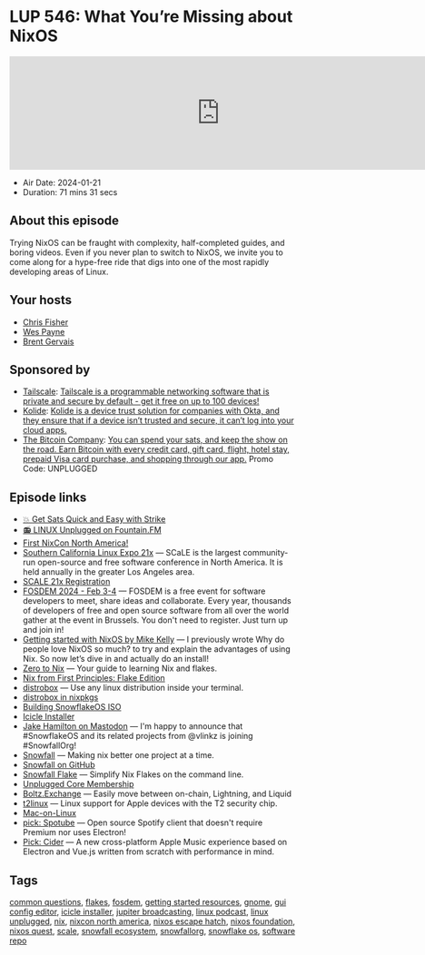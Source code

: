 # LUP 546: What You’re Missing about NixOS

<iframe src="https://player.fireside.fm/v2/RUkczH-V+kRbZSF5f?theme=dark" width="740" height="200" frameborder="0" scrolling="no"></iframe>

* Air Date: 2024-01-21
* Duration: 71 mins 31 secs

## About this episode

Trying NixOS can be fraught with complexity, half-completed guides, and boring videos. Even if you never plan to switch to NixOS, we invite you to come along for a hype-free ride that digs into one of the most rapidly developing areas of Linux.

## Your hosts
* [Chris Fisher](https://linuxunplugged.com/hosts/chrislas)
* [Wes Payne](https://linuxunplugged.com/hosts/wes)
* [Brent Gervais](https://linuxunplugged.com/hosts/brent)

## Sponsored by

  * [Tailscale](http://tailscale.com/linuxunplugged): [Tailscale is a programmable networking software that is private and secure by default - get it free on up to 100 devices!](http://tailscale.com/linuxunplugged)
  * [Kolide](https://kolide.com/unplugged): [Kolide is a device trust solution for companies with Okta, and they ensure that if a device isn’t trusted and secure, it can’t log into your cloud apps.](https://kolide.com/unplugged)
  * [The Bitcoin Company](https://app.thebitcoincompany.com/signup?ref=UNPLUGGED): [You can spend your sats, and keep the show on the road. Earn Bitcoin with every credit card, gift card, flight, hotel stay, prepaid Visa card purchase, and shopping through our app.](https://app.thebitcoincompany.com/signup?ref=UNPLUGGED) Promo Code: UNPLUGGED



## Episode links

  * [💥 Get Sats Quick and Easy with Strike](https://strike.me/ "💥 Get Sats Quick and Easy with Strike")
  * [📻 LINUX Unplugged on Fountain.FM](https://www.fountain.fm/show/dWiuBeqpDSM86AwXRXov "📻 LINUX Unplugged on Fountain.FM")
  * [First NixCon North America!](https://discourse.nixos.org/t/announcing-first-nixcon-north-america/35874 "First NixCon North America!")
  * [Southern California Linux Expo 21x](https://www.socallinuxexpo.org/scale/21x "Southern California Linux Expo 21x") — SCaLE is the largest community-run open-source and free software conference in North America. It is held annually in the greater Los Angeles area.
  * [SCALE 21x Registration](https://register.socallinuxexpo.org/reg6/ "SCALE 21x Registration")
  * [FOSDEM 2024 - Feb 3-4](https://fosdem.org/2024/ "FOSDEM 2024 - Feb 3-4") — FOSDEM is a free event for software developers to meet, share ideas and collaborate. Every year, thousands of developers of free and open source software from all over the world gather at the event in Brussels. You don't need to register. Just turn up and join in!
  * [Getting started with NixOS by Mike Kelly](https://codemonkeymike.medium.com/getting-started-with-nixos-75985388a15c "Getting started with NixOS by Mike Kelly") — I previously wrote Why do people love NixOS so much? to try and explain the advantages of using Nix. So now let’s dive in and actually do an install!
  * [Zero to Nix](https://zero-to-nix.com/ "Zero to Nix") — Your guide to learning Nix and flakes. 
  * [Nix from First Principles: Flake Edition](https://tonyfinn.com/blog/nix-from-first-principles-flake-edition/ "Nix from First Principles: Flake Edition")
  * [distrobox](https://gitlab.com/89luca89/distrobox "distrobox") — Use any linux distribution inside your terminal. 
  * [distrobox in nixpkgs](https://search.nixos.org/packages?channel=23.11&show=distrobox&from=0&size=50&sort=relevance&type=packages&query=distrobox "distrobox in nixpkgs")
  * [Building SnowflakeOS ISO](https://github.com/snowfallorg/snowflakeos-iso "Building SnowflakeOS ISO")
  * [Icicle Installer](https://github.com/snowfallorg/icicle "Icicle Installer")
  * [Jake Hamilton on Mastodon](https://hachyderm.io/@jakehamilton/111614885530966568 "Jake Hamilton on Mastodon") — I'm happy to announce that #SnowflakeOS and its related projects from @vlinkz is joining #SnowfallOrg! 
  * [Snowfall](https://snowfall.org/ "Snowfall") — Making nix better one project at a time. 
  * [Snowfall on GitHub](https://github.com/snowfallorg "Snowfall on GitHub")
  * [Snowfall Flake](https://github.com/snowfallorg/flake "Snowfall Flake") — Simplify Nix Flakes on the command line.
  * [Unplugged Core Membership](https://unpluggedcore.com/ "Unplugged Core Membership")
  * [Boltz.Exchange](https://boltz.exchange/ "Boltz.Exchange") — Easily move between on-chain, Lightning, and Liquid
  * [t2linux](http://t2linux.org/ "t2linux") — Linux support for Apple devices with the T2 security chip.
  * [Mac-on-Linux](https://www.maconlinux.net/ "Mac-on-Linux")
  * [pick: Spotube](https://github.com/KRTirtho/spotube "pick: Spotube") — Open source Spotify client that doesn't require Premium nor uses Electron! 
  * [Pick: Cider](https://github.com/ciderapp/Cider "Pick: Cider") — A new cross-platform Apple Music experience based on Electron and Vue.js written from scratch with performance in mind.



## Tags

[common questions](https://linuxunplugged.com/tags/common%20questions), [flakes](https://linuxunplugged.com/tags/flakes), [fosdem](https://linuxunplugged.com/tags/fosdem), [getting started resources](https://linuxunplugged.com/tags/getting%20started%20resources), [gnome](https://linuxunplugged.com/tags/gnome), [gui config editor](https://linuxunplugged.com/tags/gui%20config%20editor), [icicle installer](https://linuxunplugged.com/tags/icicle%20installer), [jupiter broadcasting](https://linuxunplugged.com/tags/jupiter%20broadcasting), [linux podcast](https://linuxunplugged.com/tags/linux%20podcast), [linux unplugged](https://linuxunplugged.com/tags/linux%20unplugged), [nix](https://linuxunplugged.com/tags/nix), [nixcon north america](https://linuxunplugged.com/tags/nixcon%20north%20america), [nixos escape hatch](https://linuxunplugged.com/tags/nixos%20escape%20hatch), [nixos foundation](https://linuxunplugged.com/tags/nixos%20foundation), [nixos quest](https://linuxunplugged.com/tags/nixos%20quest), [scale](https://linuxunplugged.com/tags/scale), [snowfall ecosystem](https://linuxunplugged.com/tags/snowfall%20ecosystem), [snowfallorg](https://linuxunplugged.com/tags/snowfallorg), [snowflake os](https://linuxunplugged.com/tags/snowflake%20os), [software repo](https://linuxunplugged.com/tags/software%20repo)